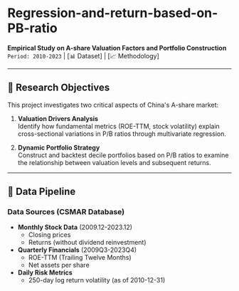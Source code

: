 # Regression-and-return-based-on-PB-ratio

**Empirical Study on A-share Valuation Factors and Portfolio Construction**  
`Period: 2010-2023` | [📊 Dataset] | [📈 Methodology]

---

## 🎯 Research Objectives
This project investigates two critical aspects of China's A-share market:
1. **Valuation Drivers Analysis**  
   Identify how fundamental metrics (ROE-TTM, stock volatility) explain cross-sectional variations in P/B ratios through multivariate regression.

2. **Dynamic Portfolio Strategy**  
   Construct and backtest decile portfolios based on P/B ratios to examine the relationship between valuation levels and subsequent returns.

---

## 📂 Data Pipeline
### Data Sources (CSMAR Database)
- **Monthly Stock Data** (2009.12-2023.12)
  - Closing prices
  - Returns (without dividend reinvestment)
- **Quarterly Financials** (2009Q3-2023Q4)
  - ROE-TTM (Trailing Twelve Months)
  - Net assets per share
- **Daily Risk Metrics**  
  - 250-day log return volatility (as of 2010-12-31)


